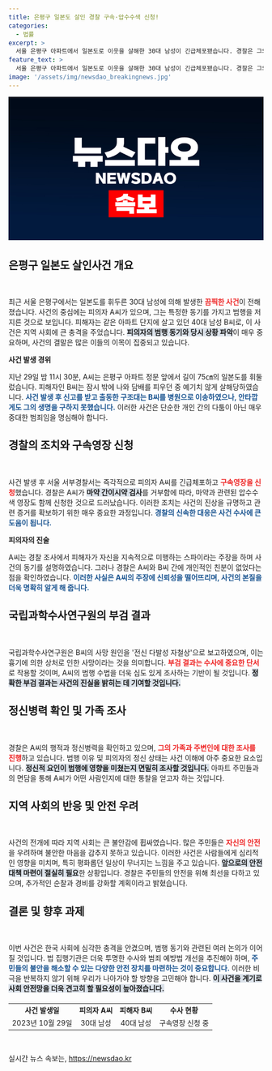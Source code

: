 ```yaml
---
title: 은평구 일본도 살인 경찰 구속·압수수색 신청!
categories:
  - 법률
excerpt: >
  서울 은평구 아파트에서 일본도로 이웃을 살해한 30대 남성이 긴급체포됐습니다. 경찰은 그의 구속영장과 마약 관련 압수수색을 신청하며 사건의 전말에 대해 수사 중입니다. 충격적인 범행 이유는 무엇일까요?
feature_text: >
  서울 은평구 아파트에서 일본도로 이웃을 살해한 30대 남성이 긴급체포됐습니다. 경찰은 그의 구속영장과 마약 관련 압수수색을 신청하며 사건의 전말에 대해 수사 중입니다. 충격적인 범행 이유는 무엇일까요?
image: '/assets/img/newsdao_breakingnews.jpg'
---
```


<p><img src="/assets/img/newsdao_breakingnews.jpg" alt="cryptoinkorea 속보" /></p>

<h2 data-ke-size="size26">은평구 일본도 살인사건 개요</h2>

<p data-ke-size="size16">&nbsp;</p>

<p>최근 서울 은평구에서는 일본도를 휘두른 30대 남성에 의해 발생한 <b><span style="color: #ee2323;">끔찍한 사건</span></b>이 전해졌습니다. 사건의 중심에는 피의자 A씨가 있으며, 그는 특정한 동기를 가지고 범행을 저지른 것으로 보입니다. 피해자는 같은 아파트 단지에 살고 있던 40대 남성 B씨로, 이 사건은 지역 사회에 큰 충격을 주었습니다. <b><span style="background-color: #21538527;">피의자의 범행 동기와 당시 상황 파악</span></b>이 매우 중요하며, 사건의 결말은 많은 이들의 이목이 집중되고 있습니다.</p>

<p><strong>사건 발생 경위</strong></p>

<p>지난 29일 밤 11시 30분, A씨는 은평구 아파트 정문 앞에서 길이 75㎝의 일본도를 휘둘렀습니다. 피해자인 B씨는 잠시 밖에 나와 담배를 피우던 중 예기치 않게 살해당하였습니다. <b><span style="color: #1a5490;">사건 발생 후 신고를 받고 출동한 구조대는 B씨를 병원으로 이송하였으나, 안타깝게도 그의 생명을 구하지 못했습니다.</span></b> 이러한 사건은 단순한 개인 간의 다툼이 아닌 매우 중대한 범죄임을 명심해야 합니다.</p>

<h2 data-ke-size="size26">경찰의 조치와 구속영장 신청</h2>

<p data-ke-size="size16">&nbsp;</p>

<p>사건 발생 후 서울 서부경찰서는 즉각적으로 피의자 A씨를 긴급체포하고 <b><span style="color: #ee2323;">구속영장을 신청</span></b>했습니다. 경찰은 A씨가 <b><span style="background-color: #21538527;">마약 간이시약 검사</span></b>를 거부함에 따라, 마약과 관련된 압수수색 영장도 함께 신청한 것으로 드러났습니다. 이러한 조치는 사건의 진상을 규명하고 관련 증거를 확보하기 위한 매우 중요한 과정입니다. <b><span style="color: #1a5490;">경찰의 신속한 대응은 사건 수사에 큰 도움이 됩니다.</span></b></p>

<p><strong>피의자의 진술</strong></p>

<p>A씨는 경찰 조사에서 피해자가 자신을 지속적으로 미행하는 스파이라는 주장을 하며 사건의 동기를 설명하였습니다. 그러나 경찰은 A씨와 B씨 간에 개인적인 친분이 없었다는 점을 확인하였습니다. <b><span style="color: #1a5490;">이러한 사실은 A씨의 주장에 신뢰성을 떨어뜨리며, 사건의 본질을 더욱 명확히 알게 해 줍니다.</span></b></p>

<h2 data-ke-size="size26">국립과학수사연구원의 부검 결과</h2>

<p data-ke-size="size16">&nbsp;</p>

<p>국립과학수사연구원은 B씨의 사망 원인을 '전신 다발성 자철상'으로 보고하였으며, 이는 흉기에 의한 상처로 인한 사망이라는 것을 의미합니다. <b><span style="color: #ee2323;">부검 결과는 수사에 중요한 단서</span></b>로 작용할 것이며, A씨의 범행 수법을 더욱 심도 있게 조사하는 기반이 될 것입니다. <b><span style="background-color: #21538527;">정확한 부검 결과는 사건의 진실을 밝히는 데 기여할 것입니다.</span></b></p>

<h2 data-ke-size="size26">정신병력 확인 및 가족 조사</h2>

<p data-ke-size="size16">&nbsp;</p>

<p>경찰은 A씨의 행적과 정신병력을 확인하고 있으며, <b><span style="color: #ee2323;">그의 가족과 주변인에 대한 조사를 진행</span></b>하고 있습니다. 범행 이유 및 피의자의 정신 상태는 사건 이해에 아주 중요한 요소입니다. <b><span style="background-color: #21538527;">정신적 요인이 범행에 영향을 미쳤는지 면밀히 조사할 것입니다.</span></b> 아파트 주민들과의 면담을 통해 A씨가 어떤 사람인지에 대한 통찰을 얻고자 하는 것입니다.</p>

<h2 data-ke-size="size26">지역 사회의 반응 및 안전 우려</h2>

<p data-ke-size="size16">&nbsp;</p>

<p>사건의 전개에 따라 지역 사회는 큰 불안감에 휩싸였습니다. 많은 주민들은 <b><span style="color: #ee2323;">자신의 안전</span></b>을 우려하며 불안한 마음을 감추지 못하고 있습니다. 이러한 사건은 사람들에게 심리적인 영향을 미치며, 특히 평화롭던 일상이 무너지는 느낌을 주고 있습니다. <b><span style="background-color: #21538527;">앞으로의 안전 대책 마련이 절실히 필요</span></b>한 상황입니다. 경찰은 주민들의 안전을 위해 최선을 다하고 있으며, 추가적인 순찰과 경비를 강화할 계획이라고 밝혔습니다.</p>

<h2 data-ke-size="size26">결론 및 향후 과제</h2>

<p data-ke-size="size16">&nbsp;</p>

<p>이번 사건은 한국 사회에 심각한 충격을 안겼으며, 범행 동기와 관련된 여러 논의가 이어질 것입니다. 법 집행기관은 더욱 투명한 수사와 범죄 예방법 개선을 추진해야 하며, <b><span style="color: #1a5490;">주민들의 불안을 해소할 수 있는 다양한 안전 장치를 마련하는 것이 중요합니다.</span></b> 이러한 비극을 반복하지 않기 위해 우리가 나아가야 할 방향을 고민해야 합니다. <b><span style="background-color: #21538527;">이 사건을 계기로 사회 안전망을 더욱 견고히 할 필요성이 높아졌습니다.</span></b> </p>

<table style="width: 100%; border-collapse: collapse; margin-top: 20px;">
<tr>
<td style="text-align: center; height: 17px;"><b>사건 발생일</b></td>
<td style="text-align: center; height: 17px;"><b>피의자 A씨</b></td>
<td style="text-align: center; height: 17px;"><b>피해자 B씨</b></td>
<td style="text-align: center; height: 17px;"><b>수사 현황</b></td>
</tr>
<tr>
<td style="text-align: center; height: 17px;">2023년 10월 29일</td>
<td style="text-align: center; height: 17px;">30대 남성</td>
<td style="text-align: center; height: 17px;">40대 남성</td>
<td style="text-align: center; height: 17px;">구속영장 신청 중</td>
</tr>
</table>

<p data-ke-size="size16">&nbsp;</p>
실시간 뉴스 속보는, <a href="https://newsdao.kr" rel="dofollow">https://newsdao.kr</a>


